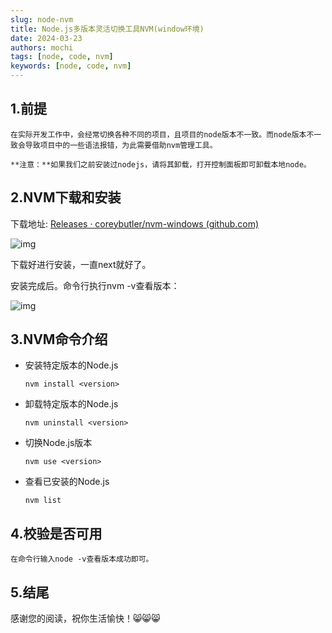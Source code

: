 ```yaml
---
slug: node-nvm
title: Node.js多版本灵活切换工具NVM(window环境)
date: 2024-03-23
authors: mochi
tags: [node, code, nvm]
keywords: [node, code, nvm]
---
```

<!-- truncate -->

## 1.前提

    在实际开发工作中，会经常切换各种不同的项目，且项目的node版本不一致。而node版本不一致会导致项目中的一些语法报错，为此需要借助nvm管理工具。

    **注意：**如果我们之前安装过nodejs，请将其卸载，打开控制面板即可卸载本地node。

## 2.NVM下载和安装

下载地址: [Releases · coreybutler/nvm-windows (github.com)](https://github.com/coreybutler/nvm-windows/releases "Releases · coreybutler/nvm-windows (github.com)")

![img](https://img2.imgtp.com/2024/03/23/01kkXlzF.png)

下载好进行安装，一直next就好了。

安装完成后。命令行执行nvm -v查看版本：

![img](https://img2.imgtp.com/2024/03/23/tWD3vT7Z.png)

## 3.NVM命令介绍

* 安装特定版本的Node.js

  ```
  nvm install <version>
  ```

* 卸载特定版本的Node.js

  ```
  nvm uninstall <version>
  ```

* 切换Node.js版本

  ```
  nvm use <version>
  ```

* 查看已安装的Node.js

  ```
  nvm list
  ```

## 4.校验是否可用

    在命令行输入node -v查看版本成功即可。

## 5.结尾

感谢您的阅读，祝你生活愉快！😸😸😸
